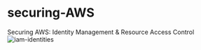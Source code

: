 # securing-AWS
Securing AWS: Identity Management &amp; Resource Access Control
![iam-identities](https://github.com/DimitryZH/securing-AWS/assets/146372946/7e1c69d2-5793-43cd-8ecc-8e8761e84138)
